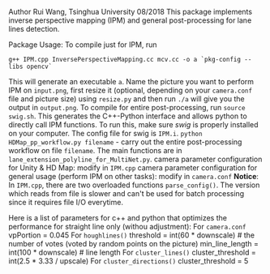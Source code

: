 Author Rui Wang, Tsinghua University 08/2018
This package implements inverse perspective mapping (IPM) and general post-processing for lane lines detection.

Package Usage:
To compile just for IPM, run 
~~~
g++ IPM.cpp InversePerspectiveMapping.cc mcv.cc -o a `pkg-config --libs opencv`
~~~
This will generate an executable `a`. Name the picture you want to perform IPM on `input.png`, first resize it (optional, depending on your `camera.conf` file and picture size) using `resize.py` and then run `./a` will give you the output in `output.png`.
To compile for entire post-processing, run `source swig.sh`. This generates the C++-Python interface and allows python to directly call IPM functions.
To run this, make sure _swig_ is properly installed on your computer. The config file for swig is `IPM.i`.
`python HDMap_pp_workflow.py filename` - carry out the entire post-processing workflow on file `filename`.
The main functions are in `lane_extension_polyline_for_MultiNet.py`.
camera parameter configuration for Unity & HD Map:
modify in `IPM.cpp`
camera parameter configuration for general usage (perform IPM on other tasks):
modify in `camera.conf`
**Notice**: In `IPM.cpp`, there are two overloaded functions `parse_config()`. The version which reads from file is slower and can't be used for batch processing since it requires file I/O everytime.

Here is a list of parameters for c++ and python that optimizes the performance for straight line only (withou adjustment):
For `camera.conf`
vpPortion = 0.045
For `houghlines()`
threshold = int(60 * downscale) # the number of votes (voted by random points on the picture)
min_line_length = int(100 * downscale) # line length
For `cluster_lines()`
cluster_threshold = int(2.5 * 3.33 / upscale)
For `cluster_directions()`
cluster_threshold = 5
